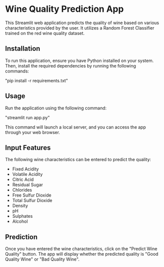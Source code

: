 # Wine Quality Prediction App

This Streamlit web application predicts the quality of wine based on various characteristics provided by the user. It utilizes a Random Forest Classifier trained on the red wine quality dataset.

## Installation

To run this application, ensure you have Python installed on your system. Then, install the required dependencies by running the following commands:

"pip install -r requirements.txt"

## Usage

Run the application using the following command:

"streamlit run app.py"

This command will launch a local server, and you can access the app through your web browser.

## Input Features

The following wine characteristics can be entered to predict the quality:

- Fixed Acidity
- Volatile Acidity
- Citric Acid
- Residual Sugar
- Chlorides
- Free Sulfur Dioxide
- Total Sulfur Dioxide
- Density
- pH
- Sulphates
- Alcohol

## Prediction

Once you have entered the wine characteristics, click on the "Predict Wine Quality" button. The app will display whether the predicted quality is "Good Quality Wine" or "Bad Quality Wine".




